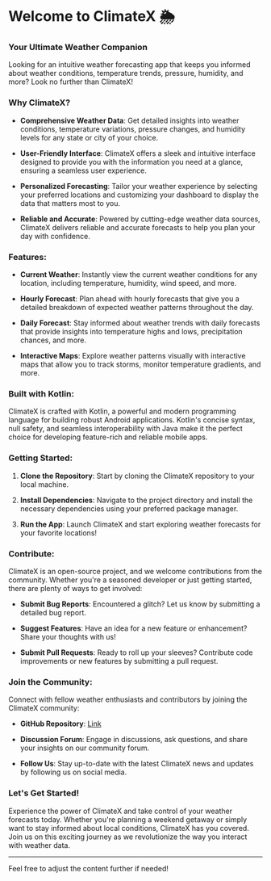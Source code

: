 # Welcome to ClimateX 🌦️

### Your Ultimate Weather Companion

Looking for an intuitive weather forecasting app that keeps you informed about weather conditions, temperature trends, pressure, humidity, and more? Look no further than ClimateX!

### Why ClimateX?

- **Comprehensive Weather Data**: Get detailed insights into weather conditions, temperature variations, pressure changes, and humidity levels for any state or city of your choice.
  
- **User-Friendly Interface**: ClimateX offers a sleek and intuitive interface designed to provide you with the information you need at a glance, ensuring a seamless user experience.

- **Personalized Forecasting**: Tailor your weather experience by selecting your preferred locations and customizing your dashboard to display the data that matters most to you.

- **Reliable and Accurate**: Powered by cutting-edge weather data sources, ClimateX delivers reliable and accurate forecasts to help you plan your day with confidence.

### Features:

- **Current Weather**: Instantly view the current weather conditions for any location, including temperature, humidity, wind speed, and more.

- **Hourly Forecast**: Plan ahead with hourly forecasts that give you a detailed breakdown of expected weather patterns throughout the day.

- **Daily Forecast**: Stay informed about weather trends with daily forecasts that provide insights into temperature highs and lows, precipitation chances, and more.

- **Interactive Maps**: Explore weather patterns visually with interactive maps that allow you to track storms, monitor temperature gradients, and more.

### Built with Kotlin:

ClimateX is crafted with Kotlin, a powerful and modern programming language for building robust Android applications. Kotlin's concise syntax, null safety, and seamless interoperability with Java make it the perfect choice for developing feature-rich and reliable mobile apps.

### Getting Started:

1. **Clone the Repository**: Start by cloning the ClimateX repository to your local machine.
   
2. **Install Dependencies**: Navigate to the project directory and install the necessary dependencies using your preferred package manager.
   
3. **Run the App**: Launch ClimateX and start exploring weather forecasts for your favorite locations!

### Contribute:

ClimateX is an open-source project, and we welcome contributions from the community. Whether you're a seasoned developer or just getting started, there are plenty of ways to get involved:

- **Submit Bug Reports**: Encountered a glitch? Let us know by submitting a detailed bug report.
  
- **Suggest Features**: Have an idea for a new feature or enhancement? Share your thoughts with us!
  
- **Submit Pull Requests**: Ready to roll up your sleeves? Contribute code improvements or new features by submitting a pull request.

### Join the Community:

Connect with fellow weather enthusiasts and contributors by joining the ClimateX community:

- **GitHub Repository**: [Link](https://github.com/Raghu1124/ClimateX.git)
  
- **Discussion Forum**: Engage in discussions, ask questions, and share your insights on our community forum.

- **Follow Us**: Stay up-to-date with the latest ClimateX news and updates by following us on social media.

### Let's Get Started!

Experience the power of ClimateX and take control of your weather forecasts today. Whether you're planning a weekend getaway or simply want to stay informed about local conditions, ClimateX has you covered. Join us on this exciting journey as we revolutionize the way you interact with weather data.

---

Feel free to adjust the content further if needed!
